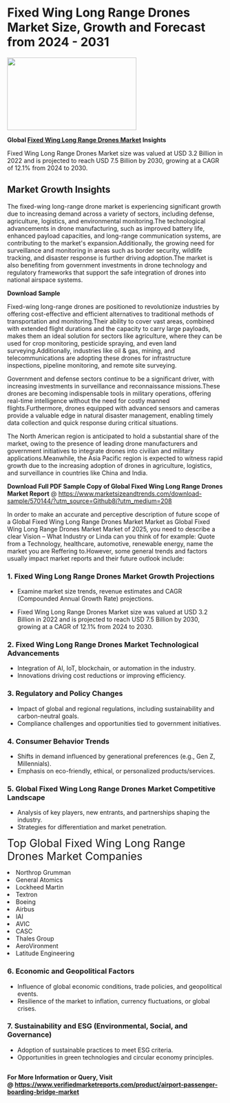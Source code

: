 <H1>Fixed Wing Long Range Drones Market Size, Growth and Forecast from 2024 - 2031</H1><img class="aligncenter size-medium wp-image-584254" src="https://thirdeyenews.in/wp-content/uploads/2024/09/Global-Market-Research-300x168.jpeg" alt="" width="300" height="168" /><p><strong>Global&nbsp;<a href="https://www.marketsizeandtrends.com/download-sample/570144/?utm_source=Github8j?utm_medium=208">Fixed Wing Long Range Drones Market</a> Insights</strong></p><p>Fixed Wing Long Range Drones Market size was valued at USD 3.2 Billion in 2022 and is projected to reach USD 7.5 Billion by 2030, growing at a CAGR of 12.1% from 2024 to 2030.</p><p><h2>Market Growth Insights</h2> <p>The fixed-wing long-range drone market is experiencing significant growth due to increasing demand across a variety of sectors, including defense, agriculture, logistics, and environmental monitoring.The technological advancements in drone manufacturing, such as improved battery life, enhanced payload capacities, and long-range communication systems, are contributing to the market's expansion.Additionally, the growing need for surveillance and monitoring in areas such as border security, wildlife tracking, and disaster response is further driving adoption.The market is also benefiting from government investments in drone technology and regulatory frameworks that support the safe integration of drones into national airspace systems.</p> <p><strong>Download Sample</strong></p> <p>Fixed-wing long-range drones are positioned to revolutionize industries by offering cost-effective and efficient alternatives to traditional methods of transportation and monitoring.Their ability to cover vast areas, combined with extended flight durations and the capacity to carry large payloads, makes them an ideal solution for sectors like agriculture, where they can be used for crop monitoring, pesticide spraying, and even land surveying.Additionally, industries like oil & gas, mining, and telecommunications are adopting these drones for infrastructure inspections, pipeline monitoring, and remote site surveying.</p> <p>Government and defense sectors continue to be a significant driver, with increasing investments in surveillance and reconnaissance missions.These drones are becoming indispensable tools in military operations, offering real-time intelligence without the need for costly manned flights.Furthermore, drones equipped with advanced sensors and cameras provide a valuable edge in natural disaster management, enabling timely data collection and quick response during critical situations.</p> <p>The North American region is anticipated to hold a substantial share of the market, owing to the presence of leading drone manufacturers and government initiatives to integrate drones into civilian and military applications.Meanwhile, the Asia Pacific region is expected to witness rapid growth due to the increasing adoption of drones in agriculture, logistics, and surveillance in countries like China and India.</p> <p><span class=""><strong>Download Full PDF Sample Copy of Global Fixed Wing Long Range Drones Market Report</strong> @ <a href="https://www.marketsizeandtrends.com/download-sample/570144/?utm_source=Github8j?utm_medium=208" target="_blank">https://www.marketsizeandtrends.com/download-sample/570144/?utm_source=Github8j?utm_medium=208</a></span></p><p>In order to make an accurate and perceptive description of future scope of a Global&nbsp;Fixed Wing Long Range Drones Market Market as Global&nbsp;Fixed Wing Long Range Drones Market Market of 2025, you need to describe a clear Vision &ndash; What Industry or Linda can you think of for example: Quote from a Technology, healthcare, automotive, renewable energy, name the market you are Reffering to.However, some general trends and factors usually impact market reports and their future outlook include:</p><h3>1.&nbsp;<strong>Fixed Wing Long Range Drones Market Growth Projections</strong></h3><ul><li>Examine market size trends, revenue estimates and CAGR (Compounded Annual Growth Rate) projections.</li><li><p>Fixed Wing Long Range Drones Market size was valued at USD 3.2 Billion in 2022 and is projected to reach USD 7.5 Billion by 2030, growing at a CAGR of 12.1% from 2024 to 2030.</p></li></ul><h3>2.&nbsp;<strong>Fixed Wing Long Range Drones Market Technological Advancements</strong></h3><ul><li>Integration of AI, IoT, blockchain, or automation in the industry.</li><li>Innovations driving cost reductions or improving efficiency.</li></ul><h3>3.&nbsp;<strong>Regulatory and Policy Changes</strong></h3><ul><li>Impact of global and regional regulations, including sustainability and carbon-neutral goals.</li><li>Compliance challenges and opportunities tied to government initiatives.</li></ul><h3>4.&nbsp;<strong>Consumer Behavior Trends</strong></h3><ul><li>Shifts in demand influenced by generational preferences (e.g., Gen Z, Millennials).</li><li>Emphasis on eco-friendly, ethical, or personalized products/services.</li></ul><h3>5.&nbsp;<strong>Global Fixed Wing Long Range Drones Market Competitive Landscape</strong></h3><ul><li>Analysis of key players, new entrants, and partnerships shaping the industry.</li><li>Strategies for differentiation and market penetration.</li></ul><p data-pm-slice="1 1 []"><span style="color: inherit; font-family: inherit; font-size: 25px;">Top Global Fixed Wing Long Range Drones Market Companies</span></p><div class="" data-test-id=""><p><li>Northrop Grumman</li><li> General Atomics</li><li> Lockheed Martin</li><li> Textron</li><li> Boeing</li><li> Airbus</li><li> IAI</li><li> AVIC</li><li> CASC</li><li> Thales Group</li><li> AeroVironment</li><li> Latitude Engineering</li></p></div><h3>6.&nbsp;<strong>Economic and Geopolitical Factors</strong></h3><ul><li>Influence of global economic conditions, trade policies, and geopolitical events.</li><li>Resilience of the market to inflation, currency fluctuations, or global crises.</li></ul><h3>7.&nbsp;<strong>Sustainability and ESG (Environmental, Social, and Governance)</strong></h3><ul><li>Adoption of sustainable practices to meet ESG criteria.</li><li>Opportunities in green technologies and circular economy principles.</li></ul><h2><strong style="font-size: 14px;">For More Information or Query, Visit @&nbsp;</strong><a style="background-color: #ffffff; font-size: 14px;" href="https://www.marketsizeandtrends.com/report/fixed-wing-long-range-drones-market/" target="_blank">https://www.verifiedmarketreports.com/product/airport-passenger-boarding-bridge-market</a></h2>